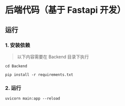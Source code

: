 # 后端代码（基于 Fastapi 开发）
## 运行
### 1. 安装依赖
> 以下内容需要在 Backend 目录下执行

```shell
cd Backend
```
```shell
pip install -r requirements.txt
```
### 2. 运行
```shell
uvicorn main:app --reload
```